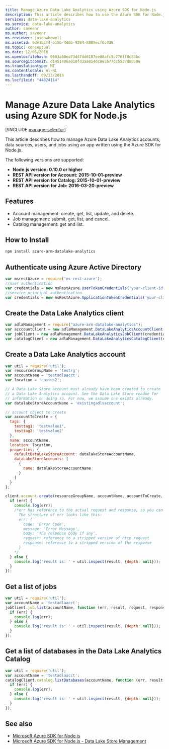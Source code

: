 ```yaml
---
title: Manage Azure Data Lake Analytics using Azure SDK for Node.js
description: This article describes how to use the Azure SDK for Node.js to manage Data Lake Analytics accounts, data sources, jobs & users.
services: data-lake-analytics
ms.service: data-lake-analytics
author: saveenr
ms.author: saveenr
ms.reviewer: jasonwhowell
ms.assetid: 9de1bcf4-b15b-4d0b-9284-8889ecf0c438
ms.topic: conceptual
ms.date: 12/05/2016
ms.openlocfilehash: 0603a60ea73d47dd6107ee80afc5c776ff8c83bc
ms.sourcegitcommit: d1451406a010fd3aa854dc8e5b77dc5537d8050e
ms.translationtype: MT
ms.contentlocale: nl-NL
ms.lasthandoff: 09/13/2018
ms.locfileid: "44824114"
---
```

# <a name="manage-azure-data-lake-analytics-using-azure-sdk-for-nodejs"></a>Manage Azure Data Lake Analytics using Azure SDK for Node.js
[!INCLUDE [manage-selector](../../includes/data-lake-analytics-selector-manage.md)]

This article describes how to manage Azure Data Lake Analytics accounts, data sources, users, and jobs using an app written using the Azure SDK for Node.js. 

The following versions are supported:
* **Node.js version: 0.10.0 or higher**
* **REST API version for Account: 2015-10-01-preview**
* **REST API version for Catalog: 2015-10-01-preview**
* **REST API version for Job: 2016-03-20-preview**

## <a name="features"></a>Features
* Account management: create, get, list, update, and delete.
* Job management: submit, get, list, and cancel.
* Catalog management: get and list.

## <a name="how-to-install"></a>How to Install
```bash
npm install azure-arm-datalake-analytics
```

## <a name="authenticate-using-azure-active-directory"></a>Authenticate using Azure Active Directory
 ```javascript
 var msrestAzure = require('ms-rest-azure');
 //user authentication
 var credentials = new msRestAzure.UserTokenCredentials('your-client-id', 'your-domain', 'your-username', 'your-password', 'your-redirect-uri');
 //service principal authentication
 var credentials = new msRestAzure.ApplicationTokenCredentials('your-client-id', 'your-domain', 'your-secret');
 ```

## <a name="create-the-data-lake-analytics-client"></a>Create the Data Lake Analytics client
```javascript
var adlaManagement = require("azure-arm-datalake-analytics");
var acccountClient = new adlaManagement.DataLakeAnalyticsAccountClient(credentials, 'your-subscription-id');
var jobClient = new adlaManagement.DataLakeAnalyticsJobClient(credentials, 'azuredatalakeanalytics.net');
var catalogClient = new adlaManagement.DataLakeAnalyticsCatalogClient(credentials, 'azuredatalakeanalytics.net');
```

## <a name="create-a-data-lake-analytics-account"></a>Create a Data Lake Analytics account
```javascript
var util = require('util');
var resourceGroupName = 'testrg';
var accountName = 'testadlaacct';
var location = 'eastus2';

// A Data Lake Store account must already have been created to create
// a Data Lake Analytics account. See the Data Lake Store readme for
// information on doing so. For now, we assume one exists already.
var datalakeStoreAccountName = 'existingadlsaccount';

// account object to create
var accountToCreate = {
  tags: {
    testtag1: 'testvalue1',
    testtag2: 'testvalue2'
  },
  name: accountName,
  location: location,
  properties: {
    defaultDataLakeStoreAccount: datalakeStoreAccountName,
    dataLakeStoreAccounts: [
      {
        name: datalakeStoreAccountName
      }
    ]
  }
};

client.account.create(resourceGroupName, accountName, accountToCreate, function (err, result, request, response) {
  if (err) {
    console.log(err);
    /*err has reference to the actual request and response, so you can see what was sent and received on the wire.
      The structure of err looks like this:
      err: {
        code: 'Error Code',
        message: 'Error Message',
        body: 'The response body if any',
        request: reference to a stripped version of http request
        response: reference to a stripped version of the response
      }
    */
  } else {
    console.log('result is: ' + util.inspect(result, {depth: null}));
  }
});
```

## <a name="get-a-list-of-jobs"></a>Get a list of jobs
```javascript
var util = require('util');
var accountName = 'testadlaacct';
jobClient.job.list(accountName, function (err, result, request, response) {
  if (err) {
    console.log(err);
  } else {
    console.log('result is: ' + util.inspect(result, {depth: null}));
  }
});
```

## <a name="get-a-list-of-databases-in-the-data-lake-analytics-catalog"></a>Get a list of databases in the Data Lake Analytics Catalog
```javascript
var util = require('util');
var accountName = 'testadlaacct';
catalogClient.catalog.listDatabases(accountName, function (err, result, request, response) {
  if (err) {
    console.log(err);
  } else {
    console.log('result is: ' + util.inspect(result, {depth: null}));
  }
});
```

## <a name="see-also"></a>See also
* [Microsoft Azure SDK for Node.js](https://github.com/azure/azure-sdk-for-node)
* [Microsoft Azure SDK for Node.js - Data Lake Store Management](https://github.com/Azure/azure-sdk-for-node/tree/autorest/lib/services/dataLake.Store)

